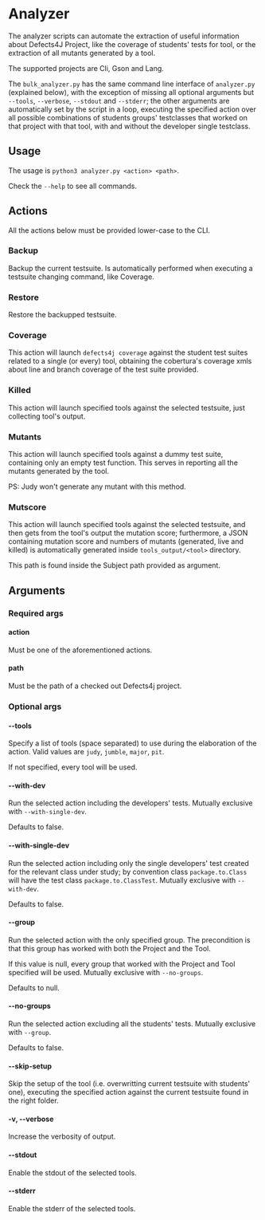 # Analyzer
The analyzer scripts can automate the extraction of useful information about 
Defects4J Project, like the coverage of students' tests for tool, or
the extraction of all mutants generated by a tool.

The supported projects are Cli, Gson and Lang.

The `bulk_analyzer.py` has the same command line interface of `analyzer.py` (explained below), with the exception of missing 
all optional arguments but `--tools`, `--verbose`, `--stdout` and `--stderr`; the other arguments are automatically set by the script
in a loop, executing the specified action over all possible combinations of students groups' testclasses that worked on that project
with that tool, with and without the developer single testclass.

## Usage
The usage is `python3 analyzer.py <action> <path>`.

Check the `--help` to see all commands.

## Actions
All the actions below must be provided lower-case to the CLI. 

### Backup
Backup the current testsuite. Is automatically performed when executing a testsuite changing command, like Coverage.

### Restore
Restore the backupped testsuite.

### Coverage
This action will launch `defects4j coverage` against the student test suites related
to a single (or every) tool, obtaining the cobertura's coverage xmls about line and
branch coverage of the test suite provided.

### Killed
This action will launch specified tools against the selected testsuite, just collecting tool's output.

### Mutants
This action will launch specified tools against a dummy test suite, containing only
an empty test function. This serves in reporting all the mutants generated by the tool.

PS: Judy won't generate any mutant with this method.

### Mutscore
This action will launch specified tools against the selected testsuite, and then gets from the tool's output
the mutation score; furthermore, a JSON containing mutation score and numbers of mutants (generated, live and killed) is 
automatically generated inside `tools_output/<tool>` directory.

This path is found inside the Subject path provided as argument.

## Arguments
### Required args

#### action
Must be one of the aforementioned actions.

#### path
Must be the path of a checked out Defects4j project.

### Optional args

#### --tools
Specify a list of tools (space separated) to use during the elaboration of the action.
Valid values are `judy`, `jumble`, `major`, `pit`.

If not specified, every tool will be used.

#### --with-dev
Run the selected action including the developers' tests. Mutually exclusive with `--with-single-dev`.

Defaults to false.

#### --with-single-dev
Run the selected action including only the single developers' test created for the relevant class under study;
by convention class `package.to.Class` will have the test class `package.to.ClassTest`.
Mutually exclusive with `--with-dev`.

Defaults to false.

#### --group
Run the selected action with the only specified group. The precondition is
that this group has worked with both the Project and the Tool.

If this value is null, every group that worked with the Project and Tool specified will be used.
Mutually exclusive with `--no-groups`.

Defaults to null.

#### --no-groups
Run the selected action excluding all the students' tests. 
Mutually exclusive with `--group`.

Defaults to false.

#### --skip-setup
Skip the setup of the tool (i.e. overwritting current testsuite with students' one),
executing the specified action against the current testsuite found in the right folder. 

#### -v, --verbose
Increase the verbosity of output.

#### --stdout
Enable the stdout of the selected tools.

#### --stderr
Enable the stderr of the selected tools.
